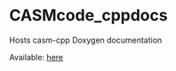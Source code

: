 # CASMcode_cppdocs
Hosts casm-cpp Doxygen documentation

Available: [here](https://prisms-center.github.io/CASMcode_cppdocs/latest/modules.html)

